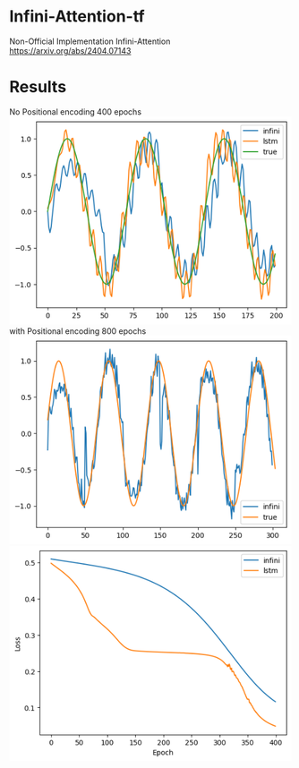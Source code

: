 # Infini-Attention-tf
Non-Official Implementation Infini-Attention https://arxiv.org/abs/2404.07143

# Results 
No Positional encoding 400 epochs <br>
![alt-text](https://github.com/claCase/Infini-Attention/blob/main/figures/output.png)
<br> with Positional encoding 800 epochs <br>
![alt-text](https://github.com/claCase/Infini-Attention/blob/main/figures/output_positional.png)
![alt-text](https://github.com/claCase/Infini-Attention/blob/main/figures/loss.png)
